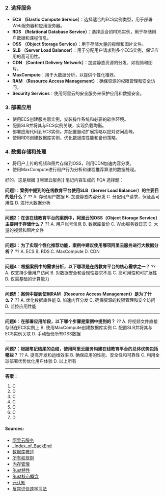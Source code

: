 
### 2. 选择服务

- **ECS （Elastic Compute Service）**：选择适合的ECS实例类型，用于部署Web服务器和应用服务器。
- **RDS （Relational Database Service）**：选择适合的RDS实例，用于存储用户数据和课程信息。
- **OSS （Object Storage Service）**：用于存储大量的视频和图片文件。
- **SLB （Server Load Balancer）**：用于分配用户请求到多个ECS实例，保证应用的高可用性。
- **CDN （Content Delivery Network）**：加速静态资源的分发，如视频和图片。
- **MaxCompute**：用于大数据分析，以提供个性化推荐。
- **RAM （Resource Access Management）**：确保资源的权限管理和安全访问。
- **Security Services**：使用阿里云的安全服务来保护应用和数据安全。

### 3. 部署应用

- 使用ECS创建服务器实例，安装操作系统和必要的软件环境。
- 配置SLB并将其与ECS实例关联，实现负载均衡。
- 部署应用代码到ECS实例，并配置自动扩展策略以应对访问高峰。
- 使用RDS创建数据库实例，优化数据库性能和备份策略。

### 4. 数据存储和处理

- 将用户上传的视频和图片存储到OSS，利用CDN加速内容分发。
- 使用MaxCompute进行用户行为分析和课程推荐算法的数据处理。

好的，这是根据 [[阿里云服务]] 笔记内容生成的 FQA 选择题：

**问题1：案例中提到的在线教育平台使用SLB（Server Load Balancer）的主要目的是什么？**
??
A. 存储用户数据
B. 加速静态内容分发
C. 分配用户请求，保证高可用性
D. 进行大数据分析
<!--SR:!2000-01-01,1,250!2025-05-17,4,270-->

---

**问题2：在该在线教育平台的案例中，阿里云的OSS（Object Storage Service）主要用于存储什么？**
??
A. 用户账号信息
B. 数据库备份
C. Web服务器日志
D. 大量的视频和图片文件
<!--SR:!2000-01-01,1,250!2025-05-16,3,250-->

---

**问题3：为了实现个性化推荐功能，案例中建议使用哪项阿里云服务进行大数据分析？**
??
A. ECS
B. RDS
C. MaxCompute
D. CDN
<!--SR:!2000-01-01,1,250!2025-05-16,3,250-->

---

**问题4：根据案例中的需求分析，以下哪项是在线教育平台的核心需求之一？**
??
A. 仅支持少量用户访问
B. 对数据安全和合规性要求不高
C. 高可用性和可扩展性
D. 仅需基础的计算能力
<!--SR:!2000-01-01,1,250!2025-05-16,3,250-->

---

**问题5：案例中提到使用RAM（Resource Access Management）是为了什么？**
??
A. 优化数据库性能
B. 加速内容分发
C. 确保资源的权限管理和安全访问
D. 监控应用性能
<!--SR:!2000-01-01,1,250!2025-05-17,4,270-->

---

**问题6：在部署应用阶段，以下哪个步骤是案例中提到的？**
??
A. 将视频文件直接存储在ECS实例上
B. 使用MaxCompute创建数据库实例
C. 配置SLB并将其与ECS实例关联
D. 手动备份所有OSS数据
<!--SR:!2000-01-01,1,250!2025-05-16,3,250-->

---

**问题7：根据笔记结尾的总结，使用阿里云服务构建在线教育平台的总体优势包括哪些？**
??
A. 提高开发和运维效率
B. 确保应用的性能、安全性和可靠性
C. 利用全球部署优势优化用户体验
D. 以上所有
<!--SR:!2000-01-01,1,250!2025-05-17,4,270-->

---

**答案：**

1.  C
2.  D
3.  C
4.  C
5.  C
6.  C
7.  D

#### Sources:
- [阿里云服务](obsidian://open?vault=obsidianDoc&file=%E9%98%BF%E9%87%8C%E4%BA%91%E6%9C%8D%E5%8A%A1)
- [_Index_of_BackEnd](obsidian://open?vault=obsidianDoc&file=_Index_of_BackEnd)
- [数据库概述](obsidian://open?vault=obsidianDoc&file=%E6%95%B0%E6%8D%AE%E5%BA%93%E6%A6%82%E8%BF%B0)
- [所有权规则](obsidian://open?vault=obsidianDoc&file=%E6%89%80%E6%9C%89%E6%9D%83%E8%A7%84%E5%88%99)
- [内存管理](obsidian://open?vault=obsidianDoc&file=%E5%86%85%E5%AD%98%E7%AE%A1%E7%90%86)
- [Rust特性](obsidian://open?vault=obsidianDoc&file=Rust%E7%89%B9%E6%80%A7)
- [Rust核心概念](obsidian://open?vault=obsidianDoc&file=Rust%E6%A0%B8%E5%BF%83%E6%A6%82%E5%BF%B5)
- [元认知](obsidian://open?vault=obsidianDoc&file=%E5%85%83%E8%AE%A4%E7%9F%A5)
- [反常识快速学习法](obsidian://open?vault=obsidianDoc&file=%E5%8F%8D%E5%B8%B8%E8%AF%86%E5%BF%AB%E9%80%9F%E5%AD%A6%E4%B9%A0%E6%B3%95)

